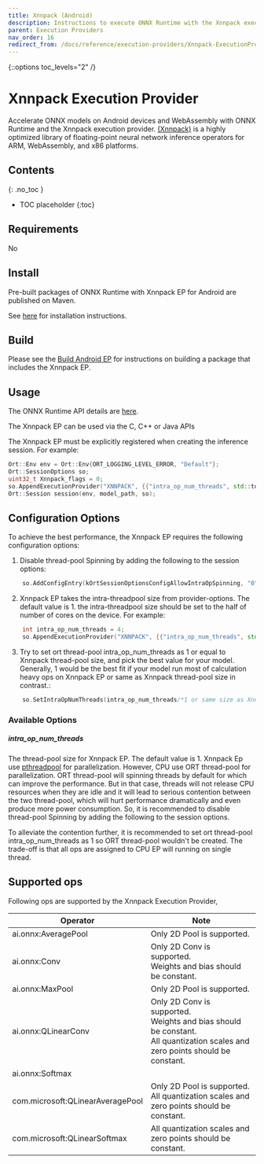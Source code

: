 ```yaml
---
title: Xnnpack (Android)
description: Instructions to execute ONNX Runtime with the Xnnpack execution provider
parent: Execution Providers
nav_order: 16
redirect_from: /docs/reference/execution-providers/Xnnpack-ExecutionProvider
---
```

{::options toc_levels="2" /}

# Xnnpack Execution Provider

Accelerate ONNX models on Android devices and WebAssembly with ONNX Runtime and the Xnnpack execution provider. [(Xnnpack)](https://github.com/google/XNNPACK) is a highly optimized library of floating-point neural network inference operators for ARM, WebAssembly, and x86 platforms.

## Contents
{: .no_toc }

* TOC placeholder
{:toc}

## Requirements

No

## Install
Pre-built packages of ONNX Runtime with Xnnpack EP for Android are published on Maven.

See [here](../install/index.md#install-on-android) for installation instructions.

## Build

Please see the [Build Android EP](../build/eps.md#Xnnpack) for instructions on building a package that includes the Xnnpack EP.

## Usage

The ONNX Runtime API details are [here](../api).

The Xnnpack EP can be used via the C, C++ or Java APIs

The Xnnpack EP must be explicitly registered when creating the inference session. For example:

```C++
Ort::Env env = Ort::Env{ORT_LOGGING_LEVEL_ERROR, "Default"};
Ort::SessionOptions so;
uint32_t Xnnpack_flags = 0;
so.AppendExecutionProvider("XNNPACK", {{"intra_op_num_threads", std::to_string(4)/*how many threads setup for xnnpack*/}});
Ort::Session session(env, model_path, so);
```

## Configuration Options

To achieve the best performance, the Xnnpack EP requires the following configuration options:
1. Disable thread-pool Spinning by adding the following to the session options:
```C++
    so.AddConfigEntry(kOrtSessionOptionsConfigAllowIntraOpSpinning, "0");
```
2. Xnnpack EP takes the intra-threadpool size from provider-options. The default value is 1. 
the intra-threadpool size should be set to the half of number of cores on the device. For example:
```C++
    int intra_op_num_threads = 4;
    so.AppendExecutionProvider("XNNPACK", {{"intra_op_num_threads", std::to_string(intra_op_num_threads)}});
```
3. Try to set ort thread-pool intra_op_num_threads as 1 or equal to Xnnpack thread-pool size, and pick the best value for your model. Generally, 1 would be the best fit if your model run most of calculation heavy ops on Xnnpack EP or same as Xnnpack thread-pool size in contrast.:
```C++
    so.SetIntraOpNumThreads(intra_op_num_threads/*1 or same size as Xnnpack thread-pool*/);

```

### Available Options
##### intra_op_num_threads

The thread-pool size for Xnnpack EP. The default value is 1. Xnnpack Ep use [pthreadpool](https://github.com/Maratyszcza/pthreadpool) for parallelization. However, CPU use ORT thread-pool for parallelization. ORT thread-pool will spinning threads by default for which can improve the performance. But in that case, threads will not release CPU resources when they are idle and it will lead to serious contention between the two thread-pool, which will hurt performance dramatically and even produce more power consumption. So, it is recommended to disable thread-pool Spinning by adding the following to the session options.

To alleviate the contention further, it is recommended to set ort thread-pool intra_op_num_threads as 1 so ORT thread-pool wouldn't be created. The trade-off is that all ops are assigned to CPU EP will running on single thread.


## Supported ops
Following ops are supported by the Xnnpack Execution Provider,

|Operator|Note|
|--------|------|
|ai.onnx:AveragePool|Only 2D Pool is supported.|
|ai.onnx:Conv|Only 2D Conv is supported.<br/>Weights and bias should be constant.|
|ai.onnx:MaxPool|Only 2D Pool is supported.|
|ai.onnx:QLinearConv|Only 2D Conv is supported.<br/>Weights and bias should be constant.<br/>All quantization scales and zero points should be constant.|
|ai.onnx:Softmax||
|com.microsoft:QLinearAveragePool|Only 2D Pool is supported.<br/>All quantization scales and zero points should be constant.|
|com.microsoft:QLinearSoftmax|All quantization scales and zero points should be constant.|

